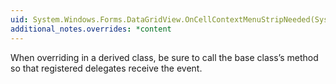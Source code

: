 ```yaml
---
uid: System.Windows.Forms.DataGridView.OnCellContextMenuStripNeeded(System.Windows.Forms.DataGridViewCellContextMenuStripNeededEventArgs)
additional_notes.overrides: *content
---
```


<p>When overriding <xref href="System.Windows.Forms.DataGridView.OnCellContextMenuStripNeeded(System.Windows.Forms.DataGridViewCellContextMenuStripNeededEventArgs)"></xref> in a derived class, be sure to call the base class’s <xref href="System.Windows.Forms.DataGridView.OnCellContextMenuStripNeeded(System.Windows.Forms.DataGridViewCellContextMenuStripNeededEventArgs)"></xref> method so that registered delegates receive the event.</p>


